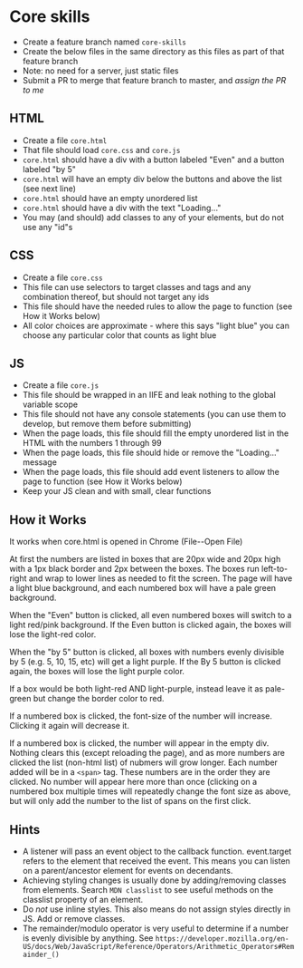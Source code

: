 # Core skills

* Create a feature branch named `core-skills`
* Create the below files in the same directory as this files as part of that feature branch
* Note: no need for a server, just static files
* Submit a PR to merge that feature branch to master, and _assign the PR to me_

## HTML

* Create a file `core.html`
* That file should load `core.css` and `core.js` 
* `core.html` should have a div with a button labeled "Even" and a button labeled "by 5"
* `core.html` will have an empty div below the buttons and above the list (see next line)  
* `core.html` should have an empty unordered list
* `core.html` should have a div with the text "Loading..."
* You may (and should) add classes to any of your elements, but do not use any "id"s

## CSS

* Create a file `core.css`
* This file can use selectors to target classes and tags and any combination thereof, but should not target any ids
* This file should have the needed rules to allow the page to function (see How it Works below)
* All color choices are approximate - where this says "light blue" you can choose any particular color that counts as light blue

## JS

* Create a file `core.js`
* This file should be wrapped in an IIFE and leak nothing to the global variable scope
* This file should not have any console statements (you can use them to develop, but remove them before submitting)
* When the page loads, this file should fill the empty unordered list in the HTML with the numbers 1 through 99
* When the page loads, this file should hide or remove the "Loading..." message
* When the page loads, this file should add event listeners to allow the page to function (see How it Works below)
* Keep your JS clean and with small, clear functions

## How it Works

It works when core.html is opened in Chrome (File--Open File)

At first the numbers are listed in boxes that are 20px wide and 20px high with a 1px black border and 2px between the boxes.  The boxes run left-to-right and wrap to lower lines as needed to fit the screen.  The page will have a light blue background, and each numbered box will have a pale green background.

When the "Even" button is clicked, all even numbered boxes will switch to a light red/pink background.  If the Even button is clicked again, the boxes will lose the light-red color.

When the "by 5" button is clicked, all boxes with numbers evenly divisible by 5 (e.g. 5, 10, 15, etc) will get a light purple.  If the By 5 button is clicked again, the boxes will lose the light purple color.

If a box would be both light-red AND light-purple, instead leave it as pale-green but change the border color to red. 

If a numbered box is clicked, the font-size of the number will increase.  Clicking it again will decrease it.

If a numbered box is clicked, the number will appear in the empty div.  Nothing clears this (except reloading the page), and as more numbers are clicked the list (non-html list) of nubmers will grow longer.  Each number added will be in a `<span>` tag.  These numbers are in the order they are clicked.  No number will appear here more than once (clicking on a numbered box multiple times will repeatedly change the font size as above, but will only add the number to the list of spans on the first click.

## Hints

* A listener will pass an event object to the callback function.  event.target refers to the element that received the event.  This means you can listen on a parent/ancestor element for events on decendants.  
* Achieving styling changes is usually done by adding/removing classes from elements.  Search `MDN classlist` to see useful methods on the classlist property of an element.
* Do _not_ use inline styles.  This also means do not assign styles directly in JS.  Add or remove classes.
* The remainder/modulo operator is very useful to determine if a number is evenly divisible by anything.  See `https://developer.mozilla.org/en-US/docs/Web/JavaScript/Reference/Operators/Arithmetic_Operators#Remainder_()`
